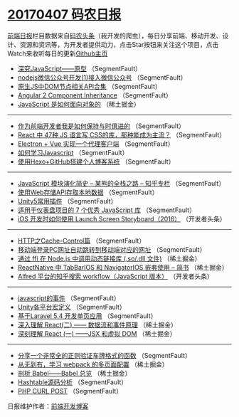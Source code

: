 # [20170407 码农日报](http://hao.caibaojian.com/date/2017/04/07)

[前端日报](http://caibaojian.com/c/news)栏目数据来自[码农头条](http://hao.caibaojian.com/)（我开发的爬虫），每日分享前端、移动开发、设计、资源和资讯等，为开发者提供动力，点击Star按钮来关注这个项目，点击Watch来收听每日的更新[Github主页](https://github.com/kujian/frontendDaily)
* [深究JavaScript——原型](http://hao.caibaojian.com/33695.html) （SegmentFault）
* [nodejs微信公众号开发(1)接入微信公众号](http://hao.caibaojian.com/33697.html) （SegmentFault）
* [原生JS中DOM节点相关API合集](http://hao.caibaojian.com/33545.html) （SegmentFault）
* [Angular 2 Component Inheritance](http://hao.caibaojian.com/33701.html) （SegmentFault）
* [JavaScript 是如何面向对象的](http://hao.caibaojian.com/33737.html) （稀土掘金）

***
* [作为前端开发者我是如何保持与时俱进的](http://hao.caibaojian.com/33666.html) （SegmentFault）
* [React 中 47种 JS 语言写 CSS的库，那种能成为主流？](http://hao.caibaojian.com/33668.html) （SegmentFault）
* [Electron + Vue 实现一个代理客户端](http://hao.caibaojian.com/33692.html) （SegmentFault）
* [如何学习Javascript](http://hao.caibaojian.com/33662.html) （SegmentFault）
* [使用Hexo+GitHub搭建个人博客系统](http://hao.caibaojian.com/33664.html) （SegmentFault）

***
* [JavaScript 模块演化简史 &#8211; 某熊的全栈之路 &#8211; 知乎专栏](http://hao.caibaojian.com/33661.html) （SegmentFault）
* [使用Web存储API存取本地数据](http://hao.caibaojian.com/33752.html) （SegmentFault）
* [Unity5常用插件](http://hao.caibaojian.com/33699.html) （SegmentFault）
* [适用于仪表盘项目的 7 个优秀 JavaScript 库](http://hao.caibaojian.com/33667.html) （SegmentFault）
* [iOS 开发时如何使用 Launch Screen Storyboard（2016）](http://hao.caibaojian.com/33655.html) （开发者头条）

***
* [HTTP之Cache-Control篇](http://hao.caibaojian.com/33746.html) （SegmentFault）
* [移动端登录PC网址自动跳转到移动端对应的网址](http://hao.caibaojian.com/33693.html) （SegmentFault）
* [通过 ffi 在 Node.js 中调用动态链接库 (.so/.dll 文件)](http://hao.caibaojian.com/33634.html) （稀土掘金）
* [ReactNative 中 TabBarIOS 和 NavigatorIOS 嵌套使用 &#8211; 简书](http://hao.caibaojian.com/33736.html) （稀土掘金）
* [Alfred 平台的知乎搜索 workflow（JavaScript 版本）](http://hao.caibaojian.com/33658.html) （开发者头条）

***
* [javascript的事件](http://hao.caibaojian.com/33751.html) （SegmentFault）
* [Unity各平台宏定义](http://hao.caibaojian.com/33698.html) （SegmentFault）
* [基于Laravel 5.4 开发单页应用](http://hao.caibaojian.com/33743.html) （SegmentFault）
* [深入理解 React(二) —— 数据流和事件原理](http://hao.caibaojian.com/33631.html) （稀土掘金）
* [深刻理解 React (一) ——JSX 和虚拟 DOM](http://hao.caibaojian.com/33632.html) （稀土掘金）

***
* [分享一个非常全的正则验证车牌格式的函数](http://hao.caibaojian.com/33702.html) （SegmentFault）
* [从无到有，学习 webpack 的多页面配置](http://hao.caibaojian.com/33623.html) （稀土掘金）
* [剖析 Babel——Babel 总览](http://hao.caibaojian.com/33633.html) （稀土掘金）
* [Hashtable源码分析](http://hao.caibaojian.com/33747.html) （SegmentFault）
* [PHP CURL POST](http://hao.caibaojian.com/33704.html) （SegmentFault）

日报维护作者：[前端开发博客](http://caibaojian.com/) 